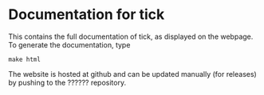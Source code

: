 
# Documentation for tick

This contains the full documentation of tick, as displayed on the webpage.
To generate the documentation, type

    make html

The website is hosted at github and can be updated manually (for releases)
by pushing to the ?????? repository.

